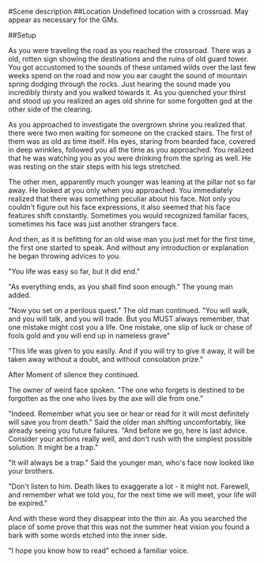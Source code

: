 #Scene description
##Location
Undefined location with a crossroad. May appear as necessary for the GMs.

##Setup

As you were traveling the road as you reached the crossroad. There was a old,
rotten sign showing the destinations and the ruins of old guard tower. You got
accustomed to the sounds of these untamed wilds over the last few weeks spend
on the road and now you ear caught the sound of mountain spring dodging through
the rocks. Just hearing the sound made you incredibly thirsty and you walked
towards it. As you quenched your thirst and stood up you realized an ages old
shrine for some forgotten god at the other side of the clearing.

As you approached to investigate the overgrown shrine you realized that there
were two men waiting for someone on the cracked stairs. The first of them was
as old as time itself. His eyes, staring from bearded face, covered in deep
wrinkles, followed you all the time as you approached. You realized that he was
watching you as you were drinking from the spring as well. He was resting on
the stair steps with his legs stretched.

The other men, apparently much younger was leaning at the pillar not so far
away. He looked at you only when you approached. You immediately realized that
there was something peculiar about his face. Not only you couldn't figure out
his face expressions, it also seemed that his face features shift constantly.
Sometimes you would recognized familiar faces, sometimes his face was just
another strangers face.

And then, as it is befitting for an old wise man you just met for the first
time, the first one started to speak. And without any introduction or
explanation he began throwing advices to you.

"You life was easy so far, but it did end."

"As everything ends, as you shall find soon enough." The young man added.

"Now you set on a perilous quest." The old man continued. "You will walk, and
you will talk, and you will trade. But you MUST always remember, that one
mistake might cost you a life. One mistake, one slip of luck or chase of fools
gold and you will end up in nameless grave"

"This life was given to you easily. And if you will try to give it away, it
will be taken away without a doubt, and without consolation prize."

After Moment of silence they continued.

The owner of weird face spoken. "The one who forgets is destined to be
forgotten as the one who lives by the axe will die from one."

"Indeed. Remember what you see or hear or read for it will most definitely will
save you from death." Said the older man shifting uncomfortably, like already
seeing you future failures. "And before we go, here is last advice. Consider
your actions really well, and don't rush with the simplest possible solution.
It might be a trap."

"It will always be a trap." Said the younger man, who's face now looked like
your brothers.

"Don't listen to him. Death likes to exaggerate a lot - it might not. Farewell,
and remember what we told you, for the next time we will meet, your life will
be expired."

And with these word they disappear into the thin air. As you searched the place
of some prove that this was not the summer heat vision you found a bark with
some words etched into the inner side.

"I hope you know how to read" echoed a familiar voice.
